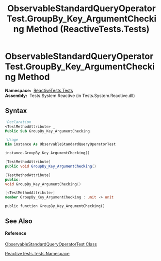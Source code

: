 ﻿---
title: ObservableStandardQueryOperatorTest.GroupBy_Key_ArgumentChecking Method  (ReactiveTests.Tests)
TOCTitle: GroupBy_Key_ArgumentChecking Method
ms:assetid: M:ReactiveTests.Tests.ObservableStandardQueryOperatorTest.GroupBy_Key_ArgumentChecking
ms:mtpsurl: https://msdn.microsoft.com/en-us/library/reactivetests.tests.observablestandardqueryoperatortest.groupby_key_argumentchecking(v=VS.103)
ms:contentKeyID: 36620660
ms.date: 06/28/2011
mtps_version: v=VS.103
f1_keywords:
- ReactiveTests.Tests.ObservableStandardQueryOperatorTest.GroupBy_Key_ArgumentChecking
dev_langs:
- CSharp
- JScript
- VB
- FSharp
- c++
---

# ObservableStandardQueryOperatorTest.GroupBy\_Key\_ArgumentChecking Method

**Namespace:**  [ReactiveTests.Tests](hh289046\(v=vs.103\).md)  
**Assembly:**  Tests.System.Reactive (in Tests.System.Reactive.dll)

## Syntax

``` vb
'Declaration
<TestMethodAttribute> _
Public Sub GroupBy_Key_ArgumentChecking
```

``` vb
'Usage
Dim instance As ObservableStandardQueryOperatorTest

instance.GroupBy_Key_ArgumentChecking()
```

``` csharp
[TestMethodAttribute]
public void GroupBy_Key_ArgumentChecking()
```

``` c++
[TestMethodAttribute]
public:
void GroupBy_Key_ArgumentChecking()
```

``` fsharp
[<TestMethodAttribute>]
member GroupBy_Key_ArgumentChecking : unit -> unit 
```

``` jscript
public function GroupBy_Key_ArgumentChecking()
```

## See Also

#### Reference

[ObservableStandardQueryOperatorTest Class](hh288944\(v=vs.103\).md)

[ReactiveTests.Tests Namespace](hh289046\(v=vs.103\).md)

